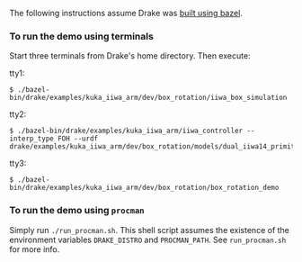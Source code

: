 The following instructions assume Drake was
[built using bazel](http://drake.mit.edu/bazel.html?highlight=bazel).

### To run the demo using terminals
Start three terminals from Drake's home directory. Then
execute:

tty1:

```
$ ./bazel-bin/drake/examples/kuka_iiwa_arm/dev/box_rotation/iiwa_box_simulation
```

tty2:
```
$ ./bazel-bin/drake/examples/kuka_iiwa_arm/iiwa_controller --interp_type FOH --urdf drake/examples/kuka_iiwa_arm/dev/box_rotation/models/dual_iiwa14_primitive_sphere_visual_collision.urdf 
```

tty3:
```
$ ./bazel-bin/drake/examples/kuka_iiwa_arm/dev/box_rotation/box_rotation_demo
```

### To run the demo using `procman` 
Simply run `./run_procman.sh`. This shell script assumes the existence of 
the environment variables `DRAKE_DISTRO` and `PROCMAN_PATH`. See `run_procman.sh`
for more info.
